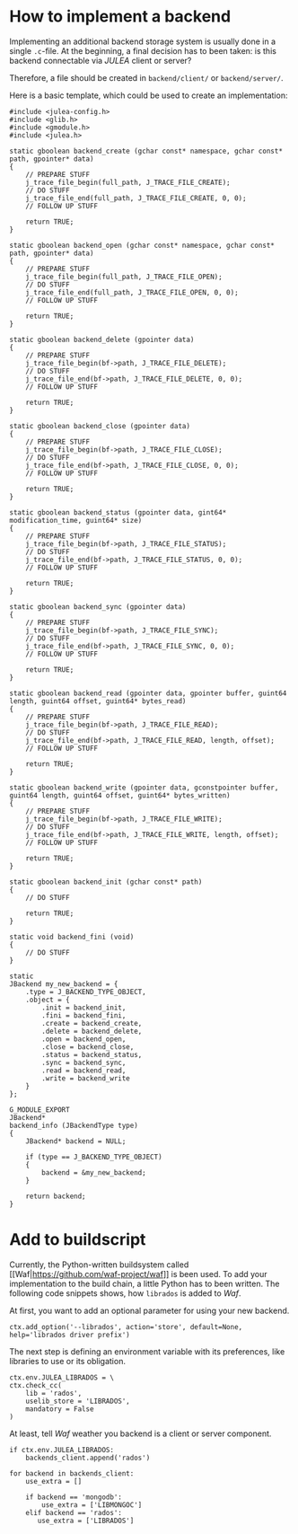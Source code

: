 # How to implement a backend

Implementing an additional backend storage system is usually done in a single `.c`-file. At the beginning, a final decision has to been taken: is this backend connectable via *JULEA* client or server?

Therefore, a file should be created in `backend/client/` or `backend/server/`.

Here is a basic template, which could be used to create an implementation:

``` {.c}
#include <julea-config.h>
#include <glib.h>
#include <gmodule.h>
#include <julea.h>

static gboolean backend_create (gchar const* namespace, gchar const* path, gpointer* data)
{
    // PREPARE STUFF
    j_trace_file_begin(full_path, J_TRACE_FILE_CREATE);
    // DO STUFF
    j_trace_file_end(full_path, J_TRACE_FILE_CREATE, 0, 0);
    // FOLLOW UP STUFF

    return TRUE;
}

static gboolean backend_open (gchar const* namespace, gchar const* path, gpointer* data)
{
    // PREPARE STUFF
    j_trace_file_begin(full_path, J_TRACE_FILE_OPEN);
    // DO STUFF
    j_trace_file_end(full_path, J_TRACE_FILE_OPEN, 0, 0);
    // FOLLOW UP STUFF

    return TRUE;
}

static gboolean backend_delete (gpointer data)
{
    // PREPARE STUFF
    j_trace_file_begin(bf->path, J_TRACE_FILE_DELETE);
    // DO STUFF
    j_trace_file_end(bf->path, J_TRACE_FILE_DELETE, 0, 0);
    // FOLLOW UP STUFF

    return TRUE;
}

static gboolean backend_close (gpointer data)
{
    // PREPARE STUFF
    j_trace_file_begin(bf->path, J_TRACE_FILE_CLOSE);
    // DO STUFF
    j_trace_file_end(bf->path, J_TRACE_FILE_CLOSE, 0, 0);
    // FOLLOW UP STUFF

    return TRUE;
}

static gboolean backend_status (gpointer data, gint64* modification_time, guint64* size)
{
    // PREPARE STUFF
    j_trace_file_begin(bf->path, J_TRACE_FILE_STATUS);
    // DO STUFF
    j_trace_file_end(bf->path, J_TRACE_FILE_STATUS, 0, 0);
    // FOLLOW UP STUFF

    return TRUE;
}

static gboolean backend_sync (gpointer data)
{
    // PREPARE STUFF
    j_trace_file_begin(bf->path, J_TRACE_FILE_SYNC);
    // DO STUFF
    j_trace_file_end(bf->path, J_TRACE_FILE_SYNC, 0, 0);
    // FOLLOW UP STUFF

    return TRUE;
}

static gboolean backend_read (gpointer data, gpointer buffer, guint64 length, guint64 offset, guint64* bytes_read)
{
    // PREPARE STUFF
    j_trace_file_begin(bf->path, J_TRACE_FILE_READ);
    // DO STUFF
    j_trace_file_end(bf->path, J_TRACE_FILE_READ, length, offset);
    // FOLLOW UP STUFF

    return TRUE;
}

static gboolean backend_write (gpointer data, gconstpointer buffer, guint64 length, guint64 offset, guint64* bytes_written)
{
    // PREPARE STUFF
    j_trace_file_begin(bf->path, J_TRACE_FILE_WRITE);
    // DO STUFF
    j_trace_file_end(bf->path, J_TRACE_FILE_WRITE, length, offset);
    // FOLLOW UP STUFF

    return TRUE;
}

static gboolean backend_init (gchar const* path)
{
    // DO STUFF

    return TRUE;
}

static void backend_fini (void)
{
    // DO STUFF
}

static
JBackend my_new_backend = {
    .type = J_BACKEND_TYPE_OBJECT,
    .object = {
        .init = backend_init,
        .fini = backend_fini,
        .create = backend_create,
        .delete = backend_delete,
        .open = backend_open,
        .close = backend_close,
        .status = backend_status,
        .sync = backend_sync,
        .read = backend_read,
        .write = backend_write
    }
};

G_MODULE_EXPORT
JBackend*
backend_info (JBackendType type)
{
    JBackend* backend = NULL;

    if (type == J_BACKEND_TYPE_OBJECT)
    {
        backend = &my_new_backend;
    }

    return backend;
}
```


# Add to buildscript

Currently, the Python-written buildsystem called [[Waf|https://github.com/waf-project/waf]] is been used. To add your implementation to the build chain, a little Python has to been written. The following code snippets shows, how `librados` is added to *Waf*.

At first, you want to add an optional parameter for using your new backend.

``` {.Python}
ctx.add_option('--librados', action='store', default=None, help='librados driver prefix')
```

The next step is defining an environment variable with its preferences, like libraries to use or its obligation.

``` {.python}
ctx.env.JULEA_LIBRADOS = \
ctx.check_cc(
    lib = 'rados',
    uselib_store = 'LIBRADOS',
    mandatory = False
)
```

At least, tell *Waf* weather you backend is a client or server component.

``` {.python}
if ctx.env.JULEA_LIBRADOS:
    backends_client.append('rados')

for backend in backends_client:
    use_extra = []

    if backend == 'mongodb':
        use_extra = ['LIBMONGOC']
    elif backend == 'rados':
       use_extra = ['LIBRADOS']
```

